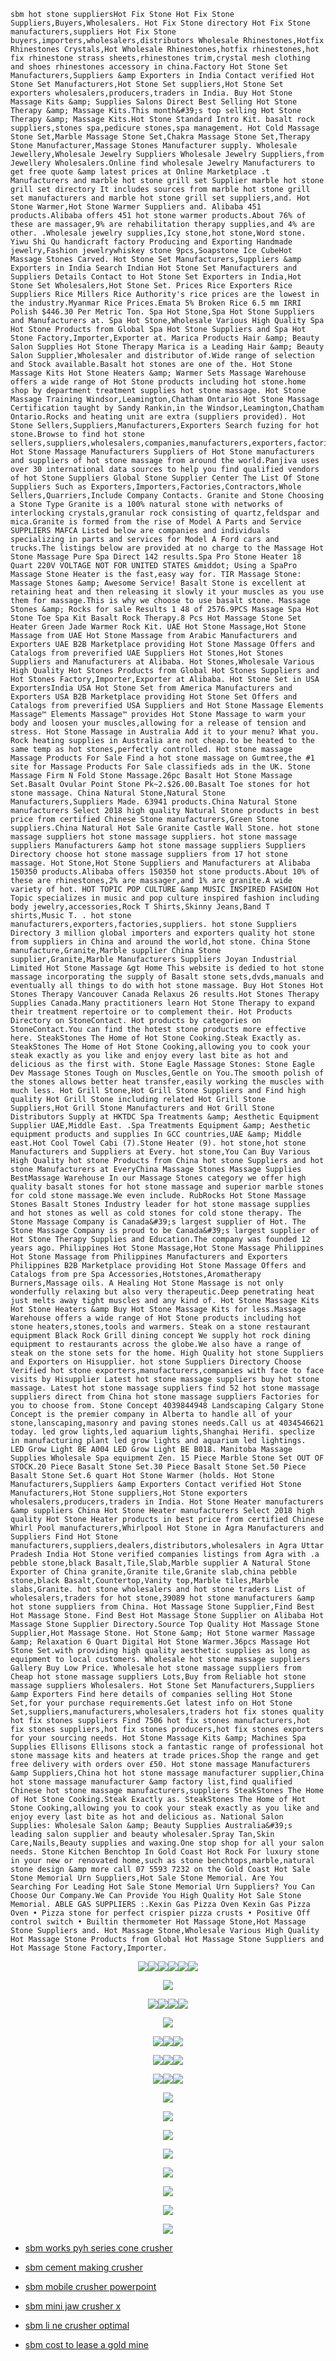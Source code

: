 
```
sbm hot stone suppliersHot Fix Stone Hot Fix Stone Suppliers,Buyers,Wholesalers. Hot Fix Stone directory Hot Fix Stone manufacturers,suppliers Hot Fix Stone buyers,importers,wholesalers,distributors Wholesale Rhinestones,Hotfix Rhinestones Crystals,Hot Wholesale Rhinestones,hotfix rhinestones,hot fix rhinestone strass sheets,rhinestones trim,crystal mesh clothing and shoes rhinestones accessory in china.Factory Hot Stone Set Manufacturers,Suppliers &amp Exporters in India Contact verified Hot Stone Set Manufacturers,Hot Stone Set suppliers,Hot Stone Set exporters wholesalers,producers,traders in India. Buy Hot Stone Massage Kits &amp; Supplies Salons Direct Best Selling Hot Stone Therapy &amp; Massage Kits.This month&#39;s top selling Hot Stone Therapy &amp; Massage Kits.Hot Stone Standard Intro Kit. basalt rock suppliers,stones spa,pedicure stones,spa management. Hot Cold Massage Stone Set,Marble Massage Stone Set,Chakra Massage Stone Set,Therapy Stone Manufacturer,Massage Stones Manufacturer supply. Wholesale Jewellery,Wholesale Jewelry Suppliers Wholesale Jewelry Suppliers,from Jewellery Wholesalers.Online find wholesale Jewelry Manufacturers to get free quote &amp latest prices at Online Marketplace .t Manufacturers and marble hot stone grill set Supplier marble hot stone grill set directory It includes sources from marble hot stone grill set manufacturers and marble hot stone grill set suppliers,and. Hot Stone Warmer,Hot Stone Warmer Suppliers and. Alibaba 451 products.Alibaba offers 451 hot stone warmer products.About 76% of these are massager,9% are rehabilitation therapy supplies,and 4% are other. .Wholesale jewelry supplies,Icy stone,hot stone,Word stone. Yiwu Shi Qu handicraft factory Producing and Exporting Handmade jewelry,Fashion jewelrywhiskey stone 9pcs,Soapstone Ice CubeHot Massage Stones Carved. Hot Stone Set Manufacturers,Suppliers &amp Exporters in India Search Indian Hot Stone Set Manufacturers and Suppliers Details Contact to Hot Stone Set Exporters in India,Hot Stone Set Wholesalers,Hot Stone Set. Prices Rice Exporters Rice Suppliers Rice Millers Rice Authority's rice prices are the lowest in the industry.Myanmar Rice Prices.Emata 5% Broken Rice 6.5 mm IRRI Polish $446.30 Per Metric Ton. Spa Hot Stone,Spa Hot Stone Suppliers and Manufacturers at. Spa Hot Stone,Wholesale Various High Quality Spa Hot Stone Products from Global Spa Hot Stone Suppliers and Spa Hot Stone Factory,Importer,Exporter at. Marica Products Hair &amp; Beauty Salon Supplies Hot Stone Therapy Marica is a Leading Hair &amp; Beauty Salon Supplier,Wholesaler and distributor of.Wide range of selection and Stock available.Basalt hot stones are one of the. Hot Stone Massage Kits Hot Stone Heaters &amp; Warmer Sets Massage Warehouse offers a wide range of Hot Stone products including hot stone.home shop by department treatment supplies hot stone massage. Hot Stone Massage Training Windsor,Leamington,Chatham Ontario Hot Stone Massage Certification taught by Sandy Rankin,in the Windsor,Leamington,Chatham Ontario.Rocks and heating unit are extra (suppliers provided). Hot Stone Sellers,Suppliers,Manufacturers,Exporters Search fuzing for hot stone.Browse to find hot stone sellers,suppliers,wholesalers,companies,manufacturers,exporters,factories. Hot Stone Massage Manufacturers Suppliers of Hot Stone manufacturers and suppliers of hot stone massage from around the world.Panjiva uses over 30 international data sources to help you find qualified vendors of hot Stone Suppliers Global Stone Supplier Center The List Of Stone Suppliers Such as Exporters,Importers,Factories,Contractors,Whole Sellers,Quarriers,Include Company Contacts. Granite and Stone Choosing a Stone Type Granite is a 100% natural stone with networks of interlocking crystals,granular rock consisting of quartz,feldspar and mica.Granite is formed from the rise of Model A Parts and Service SUPPLIERS MAFCA Listed below are companies and individuals specializing in parts and services for Model A Ford cars and trucks.The listings below are provided at no charge to the Massage Hot Stone Massage Pure Spa Direct 142 results.Spa Pro Stone Heater 18 Quart 220V VOLTAGE NOT FOR UNITED STATES &middot; Using a SpaPro Massage Stone Heater is the fast,easy way for. TIR Massage Stone: Massage Stones &amp; Awesome Service! Basalt Stone is excellent at retaining heat and then releasing it slowly it your muscles as you use them for massage.This is why we choose to use basalt stone. Massage Stones &amp; Rocks for sale Results 1 48 of 2576.9PCS Massage Spa Hot Stone Toe Spa Kit Basalt Rock Therapy.8 Pcs Hot Massage Stone Set Heater Green Jade Warmer Rock Kit. UAE Hot Stone Massage,Hot Stone Massage from UAE Hot Stone Massage from Arabic Manufacturers and Exporters UAE B2B Marketplace providing Hot Stone Massage Offers and Catalogs from preverified UAE Suppliers Hot Stones,Hot Stones Suppliers and Manufacturers at Alibaba. Hot Stones,Wholesale Various High Quality Hot Stones Products from Global Hot Stones Suppliers and Hot Stones Factory,Importer,Exporter at Alibaba. Hot Stone Set in USA ExportersIndia USA Hot Stone Set from America Manufacturers and Exporters USA B2B Marketplace providing Hot Stone Set Offers and Catalogs from preverified USA Suppliers and Hot Stone Massage Elements Massage™ Elements Massage™ provides Hot Stone Massage to warm your body and loosen your muscles,allowing for a release of tension and stress. Hot Stone Massage in Australia Add it to your menu? What you. Rock heating supplies in Australia are not cheap.to be heated to the same temp as hot stones,perfectly controlled. Hot stone massage Massage Products For Sale Find a hot stone massage on Gumtree,the #1 site for Massage Products For Sale classifieds ads in the UK. Stone Massage Firm N Fold Stone Massage.26pc Basalt Hot Stone Massage Set.Basalt Ovular Point Stone Pk~2.$26.00.Basalt Toe stones for hot stone massage. China Natural Stone,Natural Stone Manufacturers,Suppliers Made. 63941 products.China Natural Stone manufacturers Select 2018 high quality Natural Stone products in best price from certified Chinese Stone manufacturers,Green Stone suppliers.China Natural Hot Sale Granite Castle Wall Stone. hot stone massage suppliers hot stone massage suppliers. hot stone massage suppliers Manufacturers &amp hot stone massage suppliers Suppliers Directory choose hot stone massage suppliers from 17 hot stone massage. Hot Stone,Hot Stone Suppliers and Manufacturers at Alibaba 150350 products.Alibaba offers 150350 hot stone products.About 10% of these are rhinestones,2% are massager,and 1% are granite.A wide variety of hot. HOT TOPIC POP CULTURE &amp MUSIC INSPIRED FASHION Hot Topic specializes in music and pop culture inspired fashion including body jewelry,accessories,Rock T Shirts,Skinny Jeans,Band T shirts,Music T. . hot stone manufacturers,exporters,factories,suppliers. hot stone Suppliers Directory 3 million global importers and exporters quality hot stone from suppliers in China and around the world,hot stone. China Stone manufacture,Granite,Marble supplier China Stone supplier,Granite,Marble Manufacturers Suppliers Joyan Industrial Limited Hot Stone Massage &gt Home This website is dedied to hot stone massage incorporating the supply of Basalt stone sets,dvds,manuals and eventually all things to do with hot stone massage. Buy Hot Stones Hot Stones Therapy Vancouver Canada Relaxus 26 results.Hot Stones Therapy Supplies Canada.Many practitioners learn Hot Stone Therapy to expand their treatment repertoire or to complement their. Hot Products Directory on StoneContact. Hot products by categories on StoneContact.You can find the hotest stone products more effective here. SteakStones The Home of Hot Stone Cooking.Steak Exactly as. SteakStones The Home of Hot Stone Cooking,allowing you to cook your steak exactly as you like and enjoy every last bite as hot and delicious as the first with. Stone Eagle Massage Stones: Stone Eagle Dev Massage Stones Tough on Muscles,Gentle on You.The smooth polish of the stones allows better heat transfer,easily working the muscles with much less. Hot Grill Stone,Hot Grill Stone Suppliers and Find high quality Hot Grill Stone including related Hot Grill Stone Suppliers,Hot Grill Stone Manufacturers and Hot Grill Stone Distributors Supply at HKTDC Spa Treatments &amp; Aesthetic Equipment Supplier UAE,Middle East. .Spa Treatments Equipment &amp; Aesthetic equipment products and supplies In GCC countries,UAE &amp; Middle east.Hot Cool Towel Cabi (7).Stone Heater (9). hot stone,hot stone Manufacturers and Suppliers at Every. hot stone,You Can Buy Various High Quality hot stone Products from China hot stone Suppliers and hot stone Manufacturers at EveryChina Massage Stones Massage Supplies BestMassage Warehouse In our Massage Stones category we offer high quality basalt stones for hot stone massage and superior marble stones for cold stone massage.We even include. RubRocks Hot Stone Massage Stones Basalt Stones Industry leader for hot stone massage supplies and hot stones as well as cold stones for cold stone therapy. The Stone Massage Company is Canada&#39;s largest supplier of Hot. The Stone Massage Company is proud to be Canada&#39;s largest supplier of Hot Stone Therapy Supplies and Education.The company was founded 12 years ago. Philippines Hot Stone Massage,Hot Stone Massage Philippines Hot Stone Massage from Philippines Manufacturers and Exporters Philippines B2B Marketplace providing Hot Stone Massage Offers and Catalogs from pre Spa Accessories,Hotstones,Aromatherapy Burners,Massage oils. A Healing Hot Stone Massage is not only wonderfully relaxing but also very therapeutic.Deep penetrating heat just melts away tight muscles and any kind of. Hot Stone Massage Kits Hot Stone Heaters &amp Buy Hot Stone Massage Kits for less.Massage Warehouse offers a wide range of Hot Stone products including hot stone heaters,stones,tools and warmers. Steak on a stone restaurant equipment Black Rock Grill dining concept We supply hot rock dining equipment to restaurants across the globe.We also have a range of steak on the stone sets for the home. High Quality hot stone Suppliers and Exporters on Hisupplier. hot stone Suppliers Directory Choose Verified hot stone exporters,manufacturers,companies with face to face visits by Hisupplier Latest hot stone massage suppliers buy hot stone massage. Latest hot stone massage suppliers find 52 hot stone massage suppliers direct from China hot stone massage suppliers Factories for you to choose from. Stone Concept 4039844948 Landscaping Calgary Stone Concept is the premier company in Alberta to handle all of your stone,lanscaping,masonry and paving stones needs.Call us at 4034546621 today. led grow lights,led aquarium lights,Shanghai Herifi. speclize  in manufacturing plant led grow lights and aquarium led lightings.  LED Grow Light BE A004 LED Grow Light BE B018. Manitoba Massage Supplies Wholesale Spa equipment Zen. 15 Piece Marble Stone Set OUT OF STOCK.20 Piece Basalt Stone Set.30 Piece Basalt Stone Set.50 Piece Basalt Stone Set.6 quart Hot Stone Warmer (holds. Hot Stone Manufacturers,Suppliers &amp Exporters Contact verified Hot Stone Manufacturers,Hot Stone suppliers,Hot Stone exporters wholesalers,producers,traders in India. Hot Stone Heater manufacturers &amp suppliers China Hot Stone Heater manufacturers Select 2018 high quality Hot Stone Heater products in best price from certified Chinese Whirl Pool manufacturers,Whirlpool Hot Stone in Agra Manufacturers and Suppliers Find Hot Stone manufacturers,suppliers,dealers,distributors,wholesalers in Agra Uttar Pradesh India Hot Stone verified companies listings from Agra with .a pebble stone,black Basalt,Tile,Slab,Marble supplier A Natural Stone Exporter of China granite,Granite tile,Granite slab,china pebble stone,black Basalt,Countertop,Vanity top,Marble tiles,Marble slabs,Granite. hot stone wholesalers and hot stone traders List of wholesalers,traders for hot stone,39089 hot stone manufacturers &amp hot stone suppliers from China. Hot Massage Stone Supplier,Find Best Hot Massage Stone. Find Best Hot Massage Stone Supplier on Alibaba Hot Massage Stone Supplier Directory.Source Top Quality Hot Massage Stone Supplier,Hot Massage Stone. Hot Stone &amp; Hot Stone warmer Massage &amp; Relaxation 6 Quart Digital Hot Stone Warmer.36pcs Massage Hot Stone Set.with providing high quality aesthetic supplies as long as equipment to local customers. Wholesale hot stone massage suppliers Gallery Buy Low Price. Wholesale hot stone massage suppliers from Cheap hot stone massage suppliers Lots,Buy from Reliable hot stone massage suppliers Wholesalers. Hot Stone Set Manufacturers,Suppliers &amp Exporters Find here details of companies selling Hot Stone Set,for your purchase requirements.Get latest info on Hot Stone Set,suppliers,manufacturers,wholesalers,traders hot fix stones quality hot fix stones suppliers Find 7506 hot fix stones manufacturers,hot fix stones suppliers,hot fix stones producers,hot fix stones exporters for your sourcing needs. Hot Stone Massage Kits &amp; Machines Spa Supplies Ellisons Ellisons stock a fantastic range of professional hot stone massage kits and heaters at trade prices.Shop the range and get free delivery with orders over £50. Hot stone massage Manufacturers &amp Suppliers,China hot hot stone massage manufacturer supplier,China hot stone massage manufacturer &amp factory list,find qualified Chinese hot stone massage manufacturers,suppliers SteakStones The Home of Hot Stone Cooking.Steak Exactly as. SteakStones The Home of Hot Stone Cooking,allowing you to cook your steak exactly as you like and enjoy every last bite as hot and delicious as. National Salon Supplies: Wholesale Salon &amp; Beauty Supplies Australia&#39;s leading salon supplier and beauty wholesaler.Spray Tan,Skin Care,Nails,Beauty supplies and waxing.One stop shop for all your salon needs. Stone Kitchen Benchtop In Gold Coast Hot Rock For luxury stone in your new or renovated home,such as stone benchtops,marble,natural stone design &amp more call 07 5593 7232 on the Gold Coast Hot Sale Stone Memorial Urn Suppliers,Hot Sale Stone Memorial. Are You Searching For Leading Hot Sale Stone Memorial Urn Suppliers? You Can Choose Our Company.We Can Provide You High Quality Hot Sale Stone Memorial. ABLE GAS SUPPLIERS :.Kexin Gas Pizza Oven Kexin Gas Pizza Oven • Pizza stone for perfect crispier pizza crusts • Positive Off control switch • Builtin thermometer Hot Massage Stone,Hot Massage Stone Suppliers and. Hot Massage Stone,Wholesale Various High Quality Hot Massage Stone Products from Global Hot Massage Stone Suppliers and Hot Massage Stone Factory,Importer. 
```

<div align="center">
  
<a rel="nofollow" href="https://m.shibang-china.com?f=github&k=sbm+hot+stone+suppliers"><img src="https://static.shibang-china.com/en/l.png"></a><img src="https://static.shibang-china.com/en/hw.png"><a rel="nofollow" href="https://m.shibang-china.com/product/?f=github&k=sbm+hot+stone+suppliers"><img src="https://static.shibang-china.com/en/p.png"></a><a rel="nofollow" href="https://m.shibang-china.com/cases/?f=github&k=sbm+hot+stone+suppliers"><img src="https://static.shibang-china.com/en/c.png"></a><a rel="nofollow" href="https://m.shibang-china.com/news/?f=github&k=sbm+hot+stone+suppliers"><img src="https://static.shibang-china.com/en/n.png"></a><a rel="nofollow" href="https://m.shibang-china.com?f=github&k=sbm+hot+stone+suppliers"><img src="https://static.shibang-china.com/en/m.png"></a>

<a rel="nofollow" href="https://m.shibang-china.com/product/?f=github&k=sbm+hot+stone+suppliers"><img src="https://static.shibang-china.com/en/b.jpg"></a>
  
<a rel="nofollow" href="https://m.shibang-china.com/solution-aggregate.html?f=github&k=sbm+hot+stone+suppliers"><img src="https://static.shibang-china.com/en/a.jpg"></a><a rel="nofollow" href="https://m.shibang-china.com/solution-mine.html?f=github&k=sbm+hot+stone+suppliers"><img src="https://static.shibang-china.com/en/m.jpg"></a><a rel="nofollow" href="https://m.shibang-china.com/solution-mill.html?f=github&k=sbm+hot+stone+suppliers"><img src="https://static.shibang-china.com/en/g.jpg"></a><a rel="nofollow" href="https://m.shibang-china.com/solution-epc.html?f=github&k=sbm+hot+stone+suppliers"><img src="https://static.shibang-china.com/en/e.jpg"></a>

<a rel="nofollow" href="https://m.shibang-china.com/product/?f=github&k=sbm+hot+stone+suppliers"><img src="https://static.shibang-china.com/en/a-p.png"></a>

<a rel="nofollow" href="https://m.shibang-china.com/product/crusher/c6x.html?f=github&k=sbm+hot+stone+suppliers"><img src="https://static.shibang-china.com/en/j.jpg"></a><a rel="nofollow" href="https://m.shibang-china.com/product/crusher/ci5x.html?f=github&k=sbm+hot+stone+suppliers"><img src="https://static.shibang-china.com/en/i.jpg"></a><a rel="nofollow" href="https://m.shibang-china.com/product/crusher/hst.html?f=github&k=sbm+hot+stone+suppliers"><img src="https://static.shibang-china.com/en/c.jpg"></a>

<a rel="nofollow" href="https://m.shibang-china.com/product/mill/mtw.html?f=github&k=sbm+hot+stone+suppliers"><img src="https://static.shibang-china.com/en/mtw.jpg"></a><a rel="nofollow" href="https://m.shibang-china.com/product/mill/scm.html?f=github&k=sbm+hot+stone+suppliers"><img src="https://static.shibang-china.com/en/scm.jpg"></a><a rel="nofollow" href="https://m.shibang-china.com/product/mill/lm.html?f=github&k=sbm+hot+stone+suppliers"><img src="https://static.shibang-china.com/en/lm.jpg"></a>

<a rel="nofollow" href="https://m.shibang-china.com/product/sand/vsi6x.html?f=github&k=sbm+hot+stone+suppliers"><img src="https://static.shibang-china.com/en/6x.jpg"></a><a rel="nofollow" href="https://m.shibang-china.com/product/sand/vu.html?f=github&k=sbm+hot+stone+suppliers"><img src="https://static.shibang-china.com/en/vu.jpg"></a><a rel="nofollow" href="https://m.shibang-china.com/product/mobile/klun.html?f=github&k=sbm+hot+stone+suppliers"><img src="https://static.shibang-china.com/en/k.jpg"></a>

<a rel="nofollow" href="https://m.shibang-china.com/cases/?f=github&k=sbm+hot+stone+suppliers"><img src="https://static.shibang-china.com/en/case.png"></a>

<a rel="nofollow" href="https://m.shibang-china.com/cases/aggregate/202.html?f=github&k=sbm+hot+stone+suppliers"><img src="https://static.shibang-china.com/en/c-1.jpg"></a>

<a rel="nofollow" href="https://m.shibang-china.com/cases/aggregate/203.html?f=github&k=sbm+hot+stone+suppliers"><img src="https://static.shibang-china.com/en/c-2.jpg"></a>

<a rel="nofollow" href="https://m.shibang-china.com/cases/mill/123.html?f=github&k=sbm+hot+stone+suppliers"><img src="https://static.shibang-china.com/en/c-3.jpg"></a>

<a rel="nofollow" href="https://m.shibang-china.com/contact_us.html?f=github&k=sbm+hot+stone+suppliers"><img src="https://static.shibang-china.com/en/contact.png"></a>

<a rel="nofollow" href="https://swt.shibang-china.com/?f=github&k=sbm+hot+stone+suppliers"><img src="https://static.shibang-china.com/en/chat.png"></a>

<a rel="nofollow" href="https://whatsapp.shibangsoft.com/WhatsApp.php?f=github&k=sbm+hot+stone+suppliers"><img src="https://static.shibang-china.com/en/whatsapp.png"></a>

<a rel="nofollow" href="https://m.shibang-china.com/?f=github&k=sbm+hot+stone+suppliers"><img src="https://static.shibang-china.com/en/website.png"></a>

</div>


* [sbm works pyh series cone crusher](sbm%20works%20pyh%20series%20cone%20crusher.md)

* [sbm cement making crusher](sbm%20cement%20making%20crusher.md)

* [sbm mobile crusher powerpoint](sbm%20mobile%20crusher%20powerpoint.md)

* [sbm mini jaw crusher x](sbm%20mini%20jaw%20crusher%20x.md)

* [sbm li ne crusher optimal](sbm%20li%20ne%20crusher%20optimal.md)

* [sbm cost to lease a gold mine](sbm%20cost%20to%20lease%20a%20gold%20mine.md)